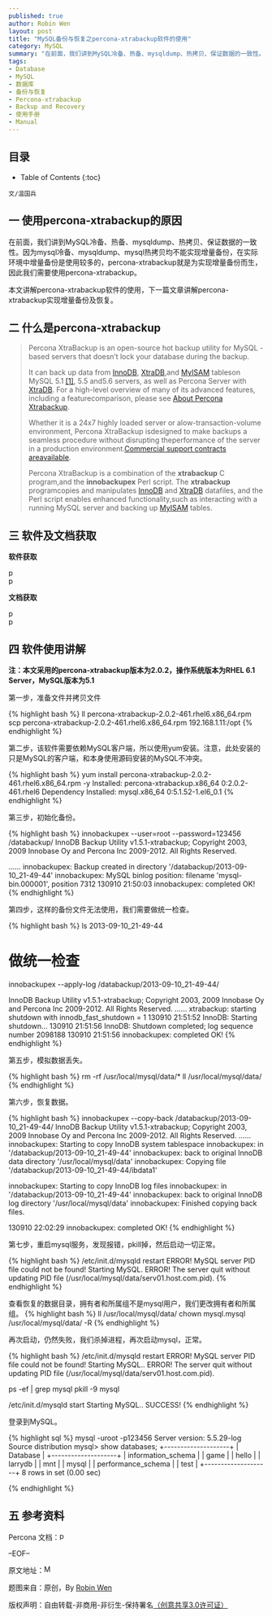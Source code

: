 ```yaml
---
published: true
author: Robin Wen
layout: post
title: "MySQL备份与恢复之percona-xtrabackup软件的使用"
category: MySQL
summary: "在前面，我们讲到MySQL冷备、热备、mysqldump、热拷贝、保证数据的一致性。因为mysql冷备、mysqldump、mysql热拷贝均不能实现增量备份，在实际环境中增量备份是使用较多的，percona-xtrabackup就是为实现增量备份而生，因此我们需要使用percona-xtrabackup。在前面，我们讲到MySQL冷备、热备、mysqldump、热拷贝、保证数据的一致性。因为mysql冷备、mysqldump、mysql热拷贝均不能实现增量备份，在实际环境中增量备份是使用较多的，percona-xtrabackup就是为实现增量备份而生，因此我们需要使用percona-xtrabackup。"
tags: 
- Database
- MySQL
- 数据库
- 备份与恢复
- Percona-xtrabackup
- Backup and Recovery
- 使用手册
- Manual
---
```


## 目录 ##

* Table of Contents
{:toc}

`文/温国兵`

## 一 使用percona-xtrabackup的原因 ##

在前面，我们讲到MySQL冷备、热备、mysqldump、热拷贝、保证数据的一致性。因为mysql冷备、mysqldump、mysql热拷贝均不能实现增量备份，在实际环境中增量备份是使用较多的，percona-xtrabackup就是为实现增量备份而生，因此我们需要使用percona-xtrabackup。

本文讲解percona-xtrabackup软件的使用，下一篇文章讲解percona-xtrabackup实现增量备份及恢复。

## 二 什么是percona-xtrabackup ##

> Percona XtraBackup is an open-source hot backup utility for MySQL -based servers that doesn’t lock your database during the backup.
> 
> It can back up data from <a href="http://www.percona.com/doc/percona-xtrabackup/2.1/glossary.html#term-innodb" target="_blank">InnoDB</a>, <a href="http://www.percona.com/doc/percona-xtrabackup/2.1/glossary.html#term-xtradb" target="_blank">XtraDB</a>,and <a href="http://www.percona.com/doc/percona-xtrabackup/2.1/glossary.html#term-myisam" target="_blank">MyISAM</a> tableson MySQL 5.1 <a href="http://www.percona.com/doc/percona-xtrabackup/2.1/#n-1" target="_blank">[1]</a>, 5.5 and5.6 servers, as well as Percona Server with <a href="http://www.percona.com/doc/percona-xtrabackup/2.1/glossary.html#term-xtradb" target="_blank">XtraDB</a>. For a high-level overview of many of its advanced features, including a featurecomparison, please see <a href="http://www.percona.com/doc/percona-xtrabackup/2.1/intro.html" target="_blank">About Percona Xtrabackup</a>.
> 
> Whether it is a 24x7 highly loaded server or alow-transaction-volume environment, Percona XtraBackup isdesigned to make backups a seamless procedure without disrupting theperformance of the server in a production environment.<a href="http://www.percona.com/services/mysql-support" target="_blank">Commercial support contracts areavailable</a>.
> 
> Percona XtraBackup is a combination of the **xtrabackup** C program,and the **innobackupex** Perl script. The **xtrabackup** programcopies and manipulates <a href="http://www.percona.com/doc/percona-xtrabackup/2.1/glossary.html#term-innodb" target="_blank">InnoDB</a> and <a href="http://www.percona.com/doc/percona-xtrabackup/2.1/glossary.html#term-xtradb" target="_blank">XtraDB</a> datafiles, and the Perl script enables enhanced functionality,such as interacting with a running MySQL server and backing up <a href="http://www.percona.com/doc/percona-xtrabackup/2.1/glossary.html#term-myisam" target="_blank">MyISAM</a> tables.

## 三 软件及文档获取 ##

**软件获取**

<a href="http://www.percona.com/software/percona-xtrabackup/downloads" target="_blank"><img src="http://i.imgur.com/18VTVkQ.jpg" title="percona-xtrabackup" height="16px" width="16px" border="0" alt="percona-xtrabackup" /></a> <br/>
<a href="http://download.csdn.net/detail/wentasy/6638171" target="_blank"><img src="http://i.imgur.com/BROigUO.jpg" title="percona-xtrabackup" height="16px" width="16px" border="0" alt="percona-xtrabackup" /></a>

**文档获取**

<a href="http://www.percona.com/doc/percona-xtrabackup/2.1/" target="_blank"><img src="http://i.imgur.com/18VTVkQ.jpg" title="percona-xtrabackup" height="16px" width="16px" border="0" alt="percona-xtrabackup" /></a> <br/>
<a href="http://download.csdn.net/detail/wentasy/6638029" target="_blank"><img src="http://i.imgur.com/BROigUO.jpg" title="percona-xtrabackup" height="16px" width="16px" border="0" alt="percona-xtrabackup" /></a>

## 四 软件使用讲解 ##

**注：本文采用的percona-xtrabackup版本为2.0.2，操作系统版本为RHEL 6.1 Server，MySQL版本为5.1**

第一步，准备文件并拷贝文件

{% highlight bash %}
ll percona-xtrabackup-2.0.2-461.rhel6.x86_64.rpm
scp percona-xtrabackup-2.0.2-461.rhel6.x86_64.rpm 192.168.1.11:/opt
{% endhighlight %}

第二步，该软件需要依赖MySQL客户端，所以使用yum安装。注意，此处安装的只是MySQL的客户端，和本身使用源码安装的MySQL不冲突。

{% highlight bash %}
yum install percona-xtrabackup-2.0.2-461.rhel6.x86_64.rpm -y
Installed:
  percona-xtrabackup.x86_64 0:2.0.2-461.rhel6
Dependency Installed:
  mysql.x86_64 0:5.1.52-1.el6_0.1
{% endhighlight %}

第三步，初始化备份。

{% highlight bash %}
innobackupex --user=root --password=123456 /databackup/
InnoDB Backup Utility v1.5.1-xtrabackup; Copyright 2003, 2009 Innobase Oy
and Percona Inc 2009-2012.  All Rights Reserved.

……
innobackupex: Backup created in directory '/databackup/2013-09-10_21-49-44'
innobackupex: MySQL binlog position: filename 'mysql-bin.000001', position 7312
130910 21:50:03  innobackupex: completed OK!
{% endhighlight %}

第四步，这样的备份文件无法使用，我们需要做统一检查。

{% highlight bash %}
ls
2013-09-10_21-49-44

# 做统一检查
innobackupex --apply-log /databackup/2013-09-10_21-49-44/

InnoDB Backup Utility v1.5.1-xtrabackup; Copyright 2003, 2009 Innobase Oy
and Percona Inc 2009-2012.  All Rights Reserved.
……
xtrabackup: starting shutdown with innodb_fast_shutdown = 1
130910 21:51:52  InnoDB: Starting shutdown...
130910 21:51:56  InnoDB: Shutdown completed; log sequence number 2098188
130910 21:51:56  innobackupex: completed OK!
{% endhighlight %}

第五步，模拟数据丢失。

{% highlight bash %}
rm -rf /usr/local/mysql/data/*
ll /usr/local/mysql/data/
{% endhighlight %}

第六步，恢复数据。

{% highlight bash %}
innobackupex --copy-back /databackup/2013-09-10_21-49-44/
InnoDB Backup Utility v1.5.1-xtrabackup; Copyright 2003, 2009 Innobase Oy
and Percona Inc 2009-2012.  All Rights Reserved.
……
innobackupex: Starting to copy InnoDB system tablespace
innobackupex: in '/databackup/2013-09-10_21-49-44'
innobackupex: back to original InnoDB data directory '/usr/local/mysql/data'
innobackupex: Copying file '/databackup/2013-09-10_21-49-44/ibdata1'

innobackupex: Starting to copy InnoDB log files
innobackupex: in '/databackup/2013-09-10_21-49-44'
innobackupex: back to original InnoDB log directory '/usr/local/mysql/data'
innobackupex: Finished copying back files.

130910 22:02:29  innobackupex: completed OK!
{% endhighlight %}

第七步，重启mysql服务，发现报错，pkill掉，然后启动一切正常。

{% highlight bash %}
/etc/init.d/mysqld restart
 ERROR! MySQL server PID file could not be found!
Starting MySQL. ERROR! The server quit without updating PID file 
(/usr/local/mysql/data/serv01.host.com.pid).
{% endhighlight %}

查看恢复的数据目录，拥有者和所属组不是mysql用户，我们更改拥有者和所属组。
{% highlight bash %}
ll /usr/local/mysql/data/
chown mysql.mysql /usr/local/mysql/data/ -R
{% endhighlight %}

再次启动，仍然失败，我们杀掉进程，再次启动mysql，正常。

{% highlight bash %}
/etc/init.d/mysqld restart
 ERROR! MySQL server PID file could not be found!
Starting MySQL.. ERROR! The server quit without updating PID file 
(/usr/local/mysql/data/serv01.host.com.pid).

ps -ef | grep mysql
pkill -9 mysql

/etc/init.d/mysqld start
Starting MySQL.. SUCCESS!
{% endhighlight %}

登录到MySQL。

{% highlight sql %}
mysql -uroot -p123456
Server version: 5.5.29-log Source distribution
mysql> show databases;
+--------------------+
| Database           |
+--------------------+
| information_schema |
| game               |
| hello              |
| larrydb            |
| mnt                |
| mysql              |
| performance_schema |
| test               |
+--------------------+
8 rows in set (0.00 sec)

{% endhighlight %}

## 五 参考资料 ##

Percona 文档：<a href="http://www.percona.com/doc/percona-xtrabackup/2.1/" target="_blank"><img src="http://i.imgur.com/18VTVkQ.jpg" title="percona-xtrabackup" height="16px" width="16px" border="0" alt="percona-xtrabackup" /></a>

–EOF–

原文地址：<a href="" target="_blank"><img src="http://i.imgur.com/BROigUO.jpg" title="MySQL备份与恢复之percona-xtrabackup软件的使用" height="16px" width="16px" border="0" alt="MySQL备份与恢复之percona-xtrabackup软件的使用" /></a>

题图来自：原创，By <a href="http://dbarobin.com/" target="_blank">Robin Wen</a>

版权声明：自由转载-非商用-非衍生-保持署名<a href="http://creativecommons.org/licenses/by-nc-nd/3.0/deed.zh" target="_blank">（创意共享3.0许可证）</a>
